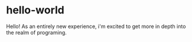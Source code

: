 # hello-world

 Hello!
 As an entirely new experience, i'm excited to get more in depth into the realm of programing.
